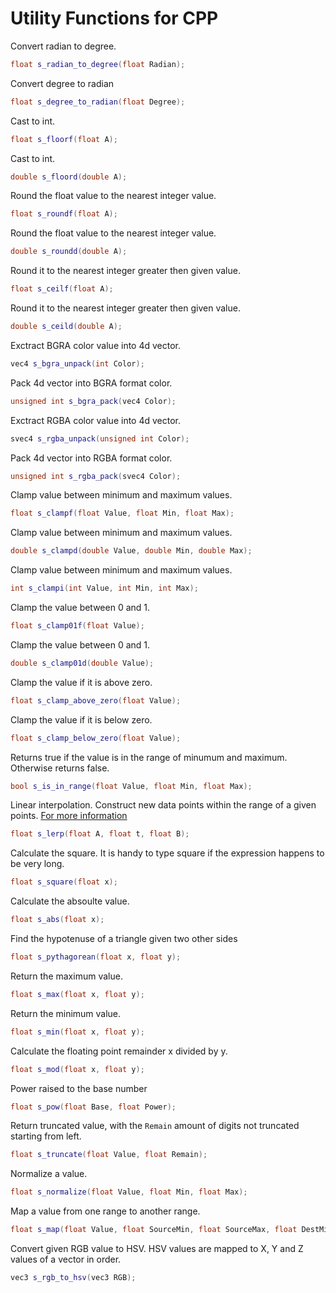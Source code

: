 # Utility Functions for CPP

Convert radian to degree.
```cpp
float s_radian_to_degree(float Radian);
```

Convert degree to radian
```cpp
float s_degree_to_radian(float Degree);
```

Cast to int.
```cpp
float s_floorf(float A);
```

Cast to int.
```cpp
double s_floord(double A);
```

Round the float value to the nearest integer value.
```cpp
float s_roundf(float A);
```

Round the float value to the nearest integer value.
```cpp
double s_roundd(double A);
```

Round it to the nearest integer greater then given value.
```cpp
float s_ceilf(float A);
```

Round it to the nearest integer greater then given value.
```cpp
double s_ceild(double A);
```

Exctract BGRA color value into 4d vector.
```cpp
vec4 s_bgra_unpack(int Color);
```

Pack 4d vector into BGRA format color.
```cpp
unsigned int s_bgra_pack(vec4 Color);
```

Exctract RGBA color value into 4d vector.
```cpp
svec4 s_rgba_unpack(unsigned int Color);
```

Pack 4d vector into RGBA format color.
```cpp
unsigned int s_rgba_pack(svec4 Color);
```

Clamp value between minimum and maximum values.
```cpp
float s_clampf(float Value, float Min, float Max);
```

Clamp value between minimum and maximum values.
```cpp
double s_clampd(double Value, double Min, double Max);
```

Clamp value between minimum and maximum values.
```cpp
int s_clampi(int Value, int Min, int Max);
```

Clamp the value between 0 and 1.
```cpp
float s_clamp01f(float Value);
```

Clamp the value between 0 and 1.
```cpp
double s_clamp01d(double Value);
```

Clamp the value if it is above zero.
```cpp
float s_clamp_above_zero(float Value);
```

Clamp the value if it is below zero.
```cpp
float s_clamp_below_zero(float Value);
```

Returns true if the value is in the range of minumum and maximum. Otherwise returns false.
```cpp
bool s_is_in_range(float Value, float Min, float Max);
```
Linear interpolation. Construct new data points within the range of a given points. [For more information](https://en.wikipedia.org/wiki/Linear_interpolation)
```cpp
float s_lerp(float A, float t, float B);
```

Calculate the square. It is handy to type square if the expression happens to be very long.
```cpp
float s_square(float x);
```

Calculate the absoulte value.
```cpp
float s_abs(float x);
```

Find the hypotenuse of a triangle given two other sides
```cpp
float s_pythagorean(float x, float y);
```

Return the maximum value.
```cpp
float s_max(float x, float y);
```

Return the minimum value.
```cpp
float s_min(float x, float y);
```

Calculate the floating point remainder x divided by y.
```cpp
float s_mod(float x, float y);
```

Power raised to the base number
```cpp
float s_pow(float Base, float Power);
```

Return truncated value, with the ```Remain``` amount of digits not truncated starting from left. 
```cpp
float s_truncate(float Value, float Remain);
```

Normalize a value.
```cpp
float s_normalize(float Value, float Min, float Max);
```

Map a value from one range to another range. 
```cpp
float s_map(float Value, float SourceMin, float SourceMax, float DestMin, float DestMax);
```

Convert given RGB value to HSV. HSV values are mapped to X, Y and Z values of a vector in order.
```cpp
vec3 s_rgb_to_hsv(vec3 RGB);
```
